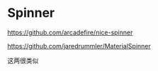 # Spinner

https://github.com/arcadefire/nice-spinner

https://github.com/jaredrummler/MaterialSpinner

这两很类似